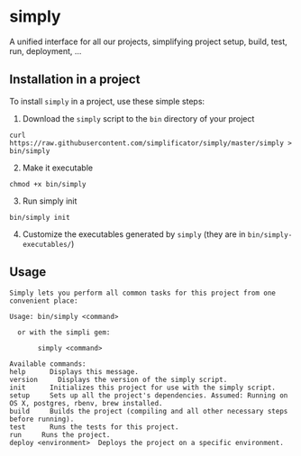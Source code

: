 # simply
A unified interface for all our projects, simplifying project setup, build, test, run, deployment, ...

## Installation in a project

To install `simply` in a project, use these simple steps:

1. Download the `simply` script to the `bin` directory of your project

  ```
  curl https://raw.githubusercontent.com/simplificator/simply/master/simply > bin/simply
  ```

2. Make it executable

  ```
  chmod +x bin/simply
  ```

3. Run simply init

  ```
  bin/simply init
  ```

4. Customize the executables generated by `simply` (they are in `bin/simply-executables/`)


## Usage

```
Simply lets you perform all common tasks for this project from one convenient place:

Usage: bin/simply <command>

  or with the simpli gem:

       simply <command>

Available commands:
help      Displays this message.
version     Displays the version of the simply script.
init      Initializes this project for use with the simply script.
setup     Sets up all the project's dependencies. Assumed: Running on OS X, postgres, rbenv, brew installed.
build     Builds the project (compiling and all other necessary steps before running).
test      Runs the tests for this project.
run     Runs the project.
deploy <environment>  Deploys the project on a specific environment.
```
